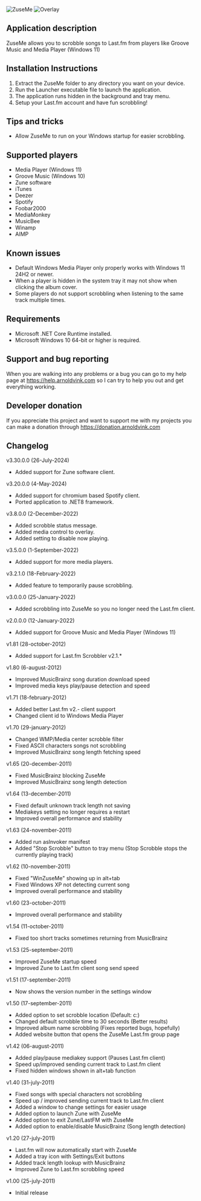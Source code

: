 ![ZuseMe](Screenshots/ZuseMe-Screenshot1.png)
![Overlay](Screenshots/ZuseMe-Screenshot2.png)

## Application description
ZuseMe allows you to scrobble songs to Last.fm from players like Groove Music and Media Player (Windows 11)

## Installation Instructions
1) Extract the ZuseMe folder to any directory you want on your device.
2) Run the Launcher executable file to launch the application.
3) The application runs hidden in the background and tray menu.
4) Setup your Last.fm account and have fun scrobbling!

## Tips and tricks
- Allow ZuseMe to run on your Windows startup for easier scrobbling.

## Supported players
- Media Player (Windows 11)
- Groove Music (Windows 10)
- Zune software
- iTunes
- Deezer
- Spotify
- Foobar2000
- MediaMonkey
- MusicBee
- Winamp
- AIMP

## Known issues
- Default Windows Media Player only properly works with Windows 11 24H2 or newer.
- When a player is hidden in the system tray it may not show when clicking the album cover.
- Some players do not support scrobbling when listening to the same track multiple times.

## Requirements
- Microsoft .NET Core Runtime installed.
- Microsoft Windows 10 64-bit or higher is required.

## Support and bug reporting
When you are walking into any problems or a bug you can go to my help page at https://help.arnoldvink.com so I can try to help you out and get everything working.

## Developer donation
If you appreciate this project and want to support me with my projects you can make a donation through https://donation.arnoldvink.com

## Changelog
v3.30.0.0 (26-July-2024)
- Added support for Zune software client.

v3.20.0.0 (4-May-2024)
- Added support for chromium based Spotify client.
- Ported application to .NET8 framework.

v3.8.0.0 (2-December-2022)
- Added scrobble status message.
- Added media control to overlay.
- Added setting to disable now playing.

v3.5.0.0 (1-September-2022)
- Added support for more media players.

v3.2.1.0 (18-February-2022)
- Added feature to temporarily pause scrobbling.

v3.0.0.0 (25-January-2022)
- Added scrobbling into ZuseMe so you no longer need the Last.fm client.

v2.0.0.0 (12-January-2022)
- Added support for Groove Music and Media Player (Windows 11)

v1.81 (28-october-2012)
- Added support for Last.fm Scrobbler v2.1.*

v1.80 (6-august-2012)
- Improved MusicBrainz song duration download speed
- Improved media keys play/pause detection and speed

v1.71 (18-february-2012)
- Added better Last.fm v2.- client support 
- Changed client id to Windows Media Player

v1.70 (29-january-2012)
- Changed WMP/Media center scrobble filter
- Fixed ASCII characters songs not scrobbling
- Improved MusicBrainz song length fetching speed

v1.65 (20-december-2011)
- Fixed MusicBrainz blocking ZuseMe
- Improved MusicBrainz song length detection

v1.64 (13-december-2011)
- Fixed default unknown track length not saving
- Mediakeys setting no longer requires a restart
- Improved overall performance and stability

v1.63 (24-november-2011)
- Added run asInvoker manifest
- Added "Stop Scrobble" button to tray menu
(Stop Scrobble stops the currently playing track)

v1.62 (10-november-2011)
- Fixed "WinZuseMe" showing up in alt+tab
- Fixed Windows XP not detecting current song
- Improved overall performance and stability

v1.60 (23-october-2011)
- Improved overall performance and stability

v1.54 (11-october-2011)
- Fixed too short tracks sometimes returning from MusicBrainz

v1.53 (25-september-2011)
- Improved ZuseMe startup speed
- Improved Zune to Last.fm client song send speed

v1.51 (17-september-2011)
- Now shows the version number in the settings window

v1.50 (17-september-2011)
- Added option to set scrobble location (Default: c:\)
- Changed default scrobble time to 30 seconds (Better results)
- Improved album name scrobbling (Fixes reported bugs, hopefully)
- Added website button that opens the ZuseMe Last.fm group page

v1.42 (06-august-2011)
- Added play/pause mediakey support (Pauses Last.fm client)
- Speed up/improved sending current track to Last.fm client
- Fixed hidden windows shown in alt+tab function

v1.40 (31-july-2011)
- Fixed songs with special characters not scrobbling
- Speed up / improved sending current track to Last.fm client
- Added a window to change settings for easier usage
- Added option to launch Zune with ZuseMe
- Added option to exit Zune/LastFM with ZuseMe
- Added option to enable/disable MusicBrainz (Song length detection)

v1.20 (27-july-2011)
- Last.fm will now automatically start with ZuseMe
- Added a tray icon with Settings/Exit buttons
- Added track length lookup with MusicBrainz
- Improved Zune to Last.fm scrobbling speed

v1.00 (25-july-2011)
- Initial release